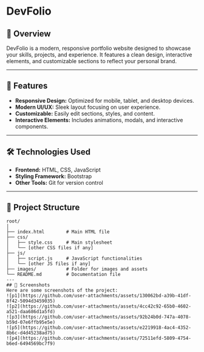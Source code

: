 # DevFolio

## 🌟 Overview  
DevFolio is a modern, responsive portfolio website designed to showcase your skills, projects, and experience. It features a clean design, interactive elements, and customizable sections to reflect your personal brand.

---

## 🚀 Features  
- **Responsive Design:** Optimized for mobile, tablet, and desktop devices.  
- **Modern UI/UX:** Sleek layout focusing on user experience.  
- **Customizable:** Easily edit sections, styles, and content.  
- **Interactive Elements:** Includes animations, modals, and interactive components.  

---

## 🛠️ Technologies Used  
- **Frontend:** HTML, CSS, JavaScript  
- **Styling Framework:** Bootstrap  
- **Other Tools:** Git for version control  

---

## 📂 Project Structure  
```plaintext
root/
│
├── index.html        # Main HTML file
├── css/
│   ├── style.css     # Main stylesheet
│   └── [other CSS files if any]
├── js/
│   ├── script.js     # JavaScript functionalities
│   └── [other JS files if any]
├── images/           # Folder for images and assets
└── README.md         # Documentation file
---
## 📸 Screenshots
Here are some screenshots of the project:
![p1](https://github.com/user-attachments/assets/130062bd-a39b-41df-8f42-5094d3459035)
![p2](https://github.com/user-attachments/assets/4cc42c92-65b0-4602-a521-daa686d1a5fd)
![p3](https://github.com/user-attachments/assets/92b24b0d-747a-4078-b59d-07e6ffb95e5e)
![p5](https://github.com/user-attachments/assets/e2219918-4ac4-4352-8b6c-d4d45238ad75)
![p4](https://github.com/user-attachments/assets/72511efd-5809-4754-b6ed-6494569bc7f9)


